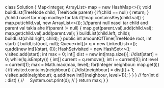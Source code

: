 class Solution {
Map<Integer, ArrayList<Integer>> map = new HashMap<>();
void buildList(TreeNode child, TreeNode parent) {
if(child == null) {
return;
}
//child nasel tar map madhye tar tak
if(!map.containsKey(child.val)) {
map.put(child.val, new ArrayList<>());
}//parent null nasel tar child and parent val takla ahe
if(parent != null) {
map.get(parent.val).add(child.val);
map.get(child.val).add(parent.val);
}
buildList(child.left, child);
buildList(child.right, child);
}
public int amountOfTime(TreeNode root, int start) {
buildList(root, null);
Queue<int[]> q = new LinkedList<>();
q.add(new int[]{start, 0});
HashSet<Integer>visited = new HashSet<>();
visited.add(start);
int max = 0;
int[] dist = new int[map.size()];
//dist[start] = 0;
while(!q.isEmpty()) {
int[] current = q.remove();
int i = current[0];
int level = current[1];
max = Math.max(max, level);
for(Integer neighbour: map.get(i)) {
if(!visited.contains(neighbour)) {
//dist[neighbour] = dist[i] + 1;
visited.add(neighbour);
q.add(new int[]{neighbour, level+1});
}
}
}
// for(int d : dist) {
//     System.out.print(d);
// }
return max;
}
}
